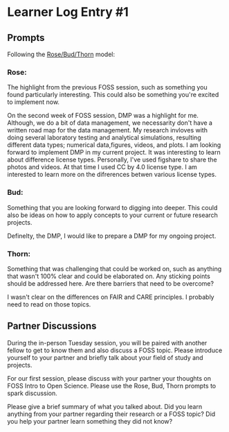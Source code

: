 # Learner Log Entry #1 

## Prompts
Following the [Rose/Bud/Thorn](https://www.panoramaed.com/blog/rose-bud-thorn-activity-and-worksheet#:~:text=%22Rose%2C%20Bud%2C%20Thorn%22%20is%20a%20mindful%20design%2D,day%2C%20week%2C%20or%20month.) model:

### Rose:
The highlight from the previous FOSS session, such as something you found particularly interesting. This could also be something you're excited to implement now.

On the second week of FOSS session, DMP was a highlight for me. Although, we do a bit of data management, we necessarity don't have a written road map for the data management. My research invloves with doing several laboratory testing and analytical simulations, resulting different data types; numerical data,figures, videos, and plots. I am looking forward to implement DMP in my current project. It was interesting to learn about difference license types. Personally, I've used figshare to share the photos and videos. At that time I used CC by 4.0 license type. I am interested to learn more on the difrerences betwen various license types.

### Bud: 
Something that you are looking forward to digging into deeper. This could also be ideas on how to apply concepts to your current or future research projects.

Definelty, the DMP, I would like to prepare a DMP for my ongoing project.

### Thorn: 
Something that was challenging that could be worked on, such as anything that wasn't 100% clear and could be elaborated on. Any sticking points should be addressed here. Are there barriers that need to be overcome?


I wasn't clear on the differences on FAIR and CARE principles. I probably need to read on those topics.
## Partner Discussions

During the in-person Tuesday session, you will be paired with another fellow to get to know them and also discuss a FOSS topic. Please introduce yourself to your partner and briefly talk about your field of study and projects. 

For our first session, please discuss with your partner your thoughts on FOSS Intro to Open Science. Please use the Rose, Bud, Thorn prompts to spark discussion. 

Please give a brief summary of what you talked about. Did you learn anything from your partner regarding their research or a FOSS topic? Did you help your partner learn something they did not know? 
